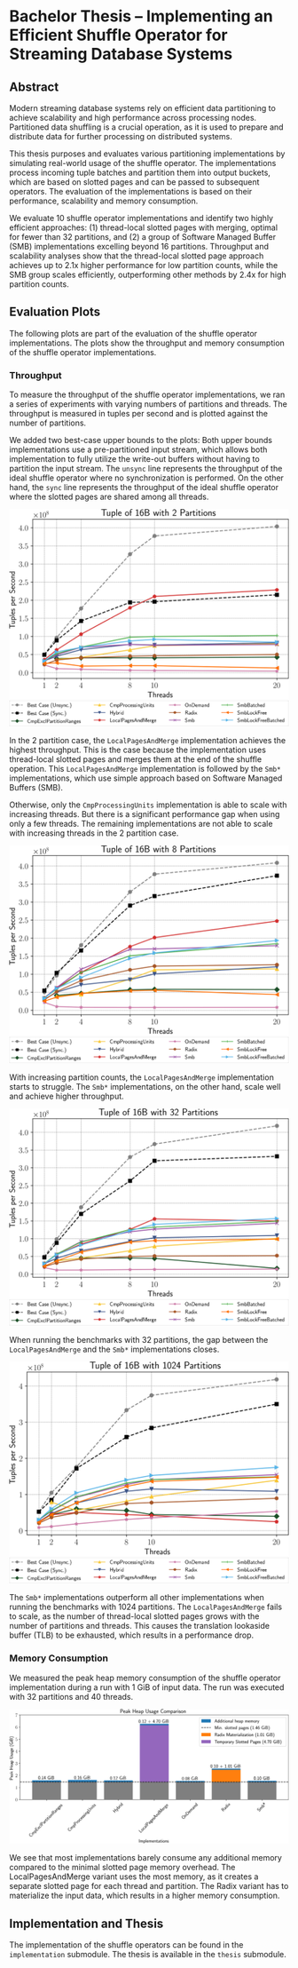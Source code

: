 # Bachelor Thesis – Implementing an Efficient Shuffle Operator for Streaming Database Systems

## Abstract

Modern streaming database systems rely on efficient data partitioning to achieve
scalability and high performance across processing nodes. Partitioned data shuffling is
a crucial operation, as it is used to prepare and distribute data for further processing
on distributed systems.

This thesis purposes and evaluates various partitioning implementations by simulating real-world usage of the shuffle operator. The implementations process incoming
tuple batches and partition them into output buckets, which are based on slotted pages
and can be passed to subsequent operators. The evaluation of the implementations is
based on their performance, scalability and memory consumption.

We evaluate 10 shuffle operator implementations and identify two highly efficient
approaches: (1) thread-local slotted pages with merging, optimal for fewer than 32 partitions, and (2) a group of Software Managed Buffer (SMB) implementations excelling
beyond 16 partitions. Throughput and scalability analyses show that the thread-local
slotted page approach achieves up to 2.1x higher performance for low partition counts,
while the SMB group scales efficiently, outperforming other methods by 2.4x for high
partition counts.

## Evaluation Plots

The following plots are part of the evaluation of the shuffle operator implementations. The plots show the throughput and memory consumption of the shuffle operator implementations.

### Throughput

To measure the throughput of the shuffle operator implementations, we ran a series of experiments with varying numbers of partitions and threads. The throughput is measured in tuples per second and is plotted against the number of partitions.

We added two best-case upper bounds to the plots: Both upper bounds implementations use a pre-partitioned input stream, which allows both implementation to fully utilize the write-out buffers without having to partition the input stream. The `unsync` line represents the throughput of the ideal shuffle operator where no synchronization is performed. On the other hand, the `sync` line represents the throughput of the ideal shuffle operator where the slotted pages are shared among all threads.

![T16-P2](images/Tuples_per_Second-Tuple16-Partitions2.svg)
![legend](images/Legend.svg)

In the 2 partition case, the `LocalPagesAndMerge` implementation achieves the highest throughput. This is the case because the implementation uses thread-local slotted pages and merges them at the end of the shuffle operation. This `LocalPagesAndMerge` implementation is followed by the `Smb*` implementations, which use simple approach based on Software Managed Buffers (SMB).

Otherwise, only the `CmpProcessingUnits` implementation is able to scale with increasing threads. But there is a significant performance gap when using only a few threads. The remaining implementations are not able to scale with increasing threads in the 2 partition case.

![T16-P8](images/Tuples_per_Second-Tuple16-Partitions8.svg)
![legend](images/Legend.svg)

With increasing partition counts, the `LocalPagesAndMerge` implementation starts to struggle. The `Smb*` implementations, on the other hand, scale well and achieve higher throughput.

![T16-P32](images/Tuples_per_Second-Tuple16-Partitions32.svg)
![legend](images/Legend.svg)

When running the benchmarks with 32 partitions, the gap between the `LocalPagesAndMerge` and the `Smb*` implementations closes.

![T16-P1024](images/Tuples_per_Second-Tuple16-Partitions1024.svg)
![legend](images/Legend.svg)

The `Smb*` implementations outperform all other implementations when running the benchmarks with 1024 partitions. The `LocalPagesAndMerge` fails to scale, as the number of thread-local slotted pages grows with the number of partitions and threads. This causes the translation lookaside buffer (TLB) to be exhausted, which results in a performance drop.

### Memory Consumption

We measured the peak heap memory consumption of the shuffle operator implementation during a run with 1 GiB of input data. The run was executed with 32 partitions and 40 threads.

![M16-P2](images/Memory_Plot-Tuple16-Partitions32-Threads40.svg)

We see that most implementations barely consume any additional memory compared to the minimal slotted page memory overhead. The LocalPagesAndMerge variant uses the most memory, as it creates a separate slotted page for each thread and partition. The Radix variant has to materialize the input data, which results in a higher memory consumption.

## Implementation and Thesis

The implementation of the shuffle operators can be found in the `implementation` submodule. The thesis is available in the `thesis` submodule.
